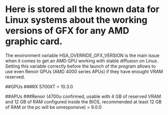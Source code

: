 # Here is stored all the known data for Linux systems about the working versions of GFX for any AMD graphic card.
The environment variable HSA_OVERRIDE_GFX_VERSION is the main issue when it comes to get an AMD GPU working with stable diffusion on Linux.
Setting this variable correctly before the launch of the program allows to use even Renoir GPUs (AMD 4000 series APUs) if they have enought VRAM reserved.

##GPUs
###RX 5700XT = 10.3.0

##APUs
###Renoir (4700u confirmed, usable with 4 GB of reserved VRAM and 12 GB of RAM configured inside the BIOS, recommended at least 12 GB of RAM or the pc will be unresponsive) = 9.0.0
